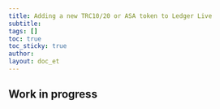 ```yaml
---
title: Adding a new TRC10/20 or ASA token to Ledger Live
subtitle:
tags: []
toc: true
toc_sticky: true
author:
layout: doc_et
---
```


## Work in progress
